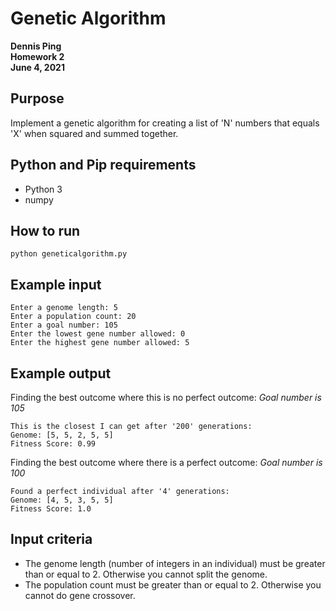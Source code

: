 # Genetic Algorithm

**Dennis Ping**\
**Homework 2**\
**June 4, 2021**

## Purpose

Implement a genetic algorithm for creating a list of 'N' numbers that equals 'X' when squared and summed together.

## Python and Pip requirements

- Python 3
- numpy

## How to run

`python geneticalgorithm.py`

## Example input

```rtf
Enter a genome length: 5
Enter a population count: 20
Enter a goal number: 105
Enter the lowest gene number allowed: 0
Enter the highest gene number allowed: 5
```

## Example output

Finding the best outcome where this is no perfect outcome:
*Goal number is 105*

```rtf
This is the closest I can get after '200' generations:
Genome: [5, 5, 2, 5, 5]
Fitness Score: 0.99
```

Finding the best outcome where there is a perfect outcome:
*Goal number is 100*

```rtf
Found a perfect individual after '4' generations:
Genome: [4, 5, 3, 5, 5]
Fitness Score: 1.0
```

## Input criteria

- The genome length (number of integers in an individual) must be greater than or equal to 2. Otherwise you cannot split the genome.
- The population count must be greater than or equal to 2. Otherwise you cannot do gene crossover.
